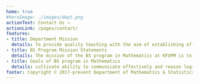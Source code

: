 ```yaml
---
home: true
#heroImage: ./images/dept.png
actionText: Contact Us →
actionLink: /pages/contact/
features:
- title: Department Mission
  details: ​To provide quality teaching with the aim of establishing effective and innovative undergraduate and graduate programs that will contribute to the development of the highly trained manpower in the Kingdom, to enhance fundamental and applied research to a level comparable to that of the contemporary leading centers of mathematics in the world and to play an active role in the scientific and technological development of the University and the Kingdom through closer inter-departmental cooperation and development of interdisciplinary programs and through its commitment to broadening and deepening the mathematical training of students in all majors and at all levels
- title: BS Program Mission Statements
  details: The mission of the BS program in Mathematics at KFUPM is to prepare mathematically competent graduates with a sound mathematical education that enables them to fulfill needs of the Kingdom in areas related to mathematics.
- title: Goals of BS program in Mathematics 
  details: cultivate ability to communicate effectively and reason logically, enable students to utilize mathematical knowledge and skills to model and solve real life problems, and prepare students with skills valuable in higher education, career in education and industry.
footer: Copyright © 2017-present Department of Mathematics & Statistics
---
```

